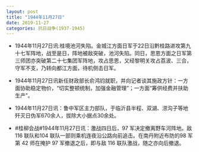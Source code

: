 ```yaml
---
layout: post
title: "1944年11月27日"
date: 2019-11-27
categories: 抗日战争(1937-1945)
---
```


<meta name="referrer" content="no-referrer" />

- 1944年11月27日讯:桂境池河失陷。金城江方面日军于22日沿黔桂路进攻第九十七军阵地，战至是日，阵地被敌突破，池河失陷。同日，思恩方面之日军第三师团亦突破第二十七集团军阵地，攻占思恩，又经黎明关攻占荔波、三合，守军不支，乃转向都江方面，待机侧击日军。 

- 1944年11月27日讯新任财政部长俞鸿钧就职，并向记者谈其施政方针：一方面协助稳定物价，“切实整顿统制，加强金融管理”；一方面“筹供经费并扶助生产”。 

- 1944年11月27日讯：鲁中军区主力部队，于临沂县半程、双湖、涝沟子等地歼灭日伪军670余人，拔除大小据点30余处。 

- #桂柳会战#1944年11月27日讯：激战四日后，97 军决定撤离野车河阵地。敌116 联队和104 联队一部则乘机连夜沿公路向前追击。在南丹附近布防的98 军第 42 师在掩护 97 军撤退之后，即与敌 116 联队激战，随之亦向后撤退。 

